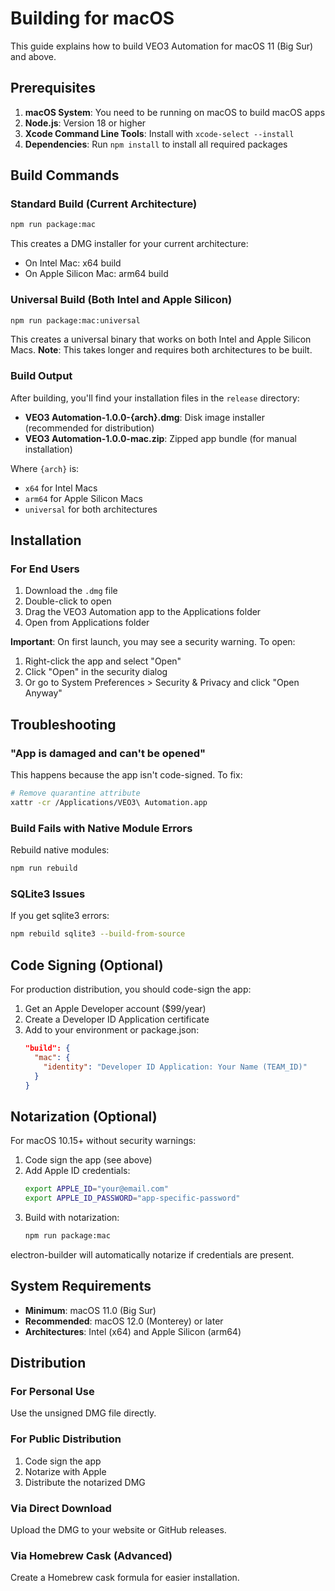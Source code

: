 # Building for macOS

This guide explains how to build VEO3 Automation for macOS 11 (Big Sur) and above.

## Prerequisites

1. **macOS System**: You need to be running on macOS to build macOS apps
2. **Node.js**: Version 18 or higher
3. **Xcode Command Line Tools**: Install with `xcode-select --install`
4. **Dependencies**: Run `npm install` to install all required packages

## Build Commands

### Standard Build (Current Architecture)

```bash
npm run package:mac
```

This creates a DMG installer for your current architecture:

- On Intel Mac: x64 build
- On Apple Silicon Mac: arm64 build

### Universal Build (Both Intel and Apple Silicon)

```bash
npm run package:mac:universal
```

This creates a universal binary that works on both Intel and Apple Silicon Macs. **Note**: This takes longer and requires both architectures to be built.

### Build Output

After building, you'll find your installation files in the `release` directory:

- **VEO3 Automation-1.0.0-{arch}.dmg**: Disk image installer (recommended for distribution)
- **VEO3 Automation-1.0.0-mac.zip**: Zipped app bundle (for manual installation)

Where `{arch}` is:

- `x64` for Intel Macs
- `arm64` for Apple Silicon Macs
- `universal` for both architectures

## Installation

### For End Users

1. Download the `.dmg` file
2. Double-click to open
3. Drag the VEO3 Automation app to the Applications folder
4. Open from Applications folder

**Important**: On first launch, you may see a security warning. To open:

1. Right-click the app and select "Open"
2. Click "Open" in the security dialog
3. Or go to System Preferences > Security & Privacy and click "Open Anyway"

## Troubleshooting

### "App is damaged and can't be opened"

This happens because the app isn't code-signed. To fix:

```bash
# Remove quarantine attribute
xattr -cr /Applications/VEO3\ Automation.app
```

### Build Fails with Native Module Errors

Rebuild native modules:

```bash
npm run rebuild
```

### SQLite3 Issues

If you get sqlite3 errors:

```bash
npm rebuild sqlite3 --build-from-source
```

## Code Signing (Optional)

For production distribution, you should code-sign the app:

1. Get an Apple Developer account ($99/year)
2. Create a Developer ID Application certificate
3. Add to your environment or package.json:
   ```json
   "build": {
     "mac": {
       "identity": "Developer ID Application: Your Name (TEAM_ID)"
     }
   }
   ```

## Notarization (Optional)

For macOS 10.15+ without security warnings:

1. Code sign the app (see above)
2. Add Apple ID credentials:
   ```bash
   export APPLE_ID="your@email.com"
   export APPLE_ID_PASSWORD="app-specific-password"
   ```
3. Build with notarization:
   ```bash
   npm run package:mac
   ```

electron-builder will automatically notarize if credentials are present.

## System Requirements

- **Minimum**: macOS 11.0 (Big Sur)
- **Recommended**: macOS 12.0 (Monterey) or later
- **Architectures**: Intel (x64) and Apple Silicon (arm64)

## Distribution

### For Personal Use

Use the unsigned DMG file directly.

### For Public Distribution

1. Code sign the app
2. Notarize with Apple
3. Distribute the notarized DMG

### Via Direct Download

Upload the DMG to your website or GitHub releases.

### Via Homebrew Cask (Advanced)

Create a Homebrew cask formula for easier installation.
